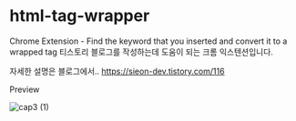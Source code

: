 # html-tag-wrapper
Chrome Extension - Find the keyword that you inserted and convert it to a wrapped tag
티스토리 블로그를 작성하는데 도움이 되는 크롬 익스텐션입니다.

자세한 설명은 블로그에서..
https://sieon-dev.tistory.com/116

Preview

![cap3 (1)](https://github.com/Shinsieon/html-tag-wrapper/assets/56333934/05590820-f8eb-41e4-b7f1-80715fd07e04)

